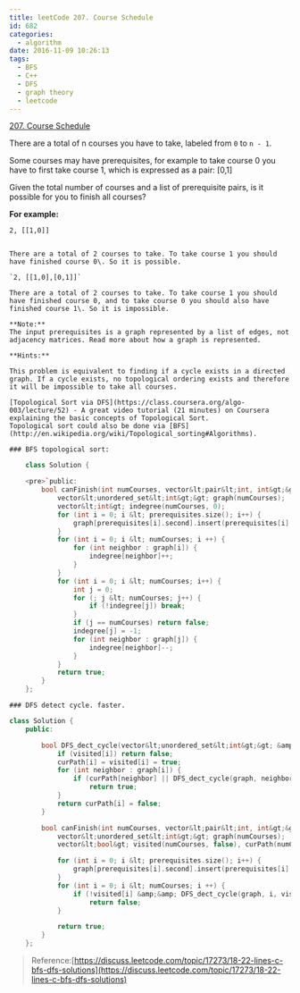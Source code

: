 ```yaml
---
title: leetCode 207. Course Schedule
id: 682
categories:
  - algorithm
date: 2016-11-09 10:26:13
tags:
  - BFS
  - C++
  - DFS
  - graph theory
  - leetcode
---
```


[207\. Course Schedule](https://leetcode.com/problems/course-schedule/)

There are a total of n courses you have to take, labeled from `0` to `n - 1`.

Some courses may have prerequisites, for example to take course 0 you have to first take course 1, which is expressed as a pair: [0,1]

Given the total number of courses and a list of prerequisite pairs, is it possible for you to finish all courses?

**For example:**

    2, [[1,0]]
    

    There are a total of 2 courses to take. To take course 1 you should have finished course 0\. So it is possible.

    `2, [[1,0],[0,1]]`

    There are a total of 2 courses to take. To take course 1 you should have finished course 0, and to take course 0 you should also have finished course 1\. So it is impossible.

    **Note:**
    The input prerequisites is a graph represented by a list of edges, not adjacency matrices. Read more about how a graph is represented.

    **Hints:**

    This problem is equivalent to finding if a cycle exists in a directed graph. If a cycle exists, no topological ordering exists and therefore it will be impossible to take all courses.

    [Topological Sort via DFS](https://class.coursera.org/algo-003/lecture/52) - A great video tutorial (21 minutes) on Coursera explaining the basic concepts of Topological Sort.
    Topological sort could also be done via [BFS](http://en.wikipedia.org/wiki/Topological_sorting#Algorithms).

    ### BFS topological sort:



``` cpp
    class Solution {

    <pre>`public:
        bool canFinish(int numCourses, vector&lt;pair&lt;int, int&gt;&gt;&amp; prerequisites) {
            vector&lt;unordered_set&lt;int&gt;&gt; graph(numCourses);
            vector&lt;int&gt; indegree(numCourses, 0);
            for (int i = 0; i &lt; prerequisites.size(); i++) {
                graph[prerequisites[i].second].insert(prerequisites[i].first);
            }
            for (int i = 0; i &lt; numCourses; i ++) {
                for (int neighbor : graph[i]) {
                    indegree[neighbor]++;
                }
            }
            for (int i = 0; i &lt; numCourses; i++) {
                int j = 0;
                for (; j &lt; numCourses; j++) {
                    if (!indegree[j]) break;
                }
                if (j == numCourses) return false;
                indegree[j] = -1;
                for (int neighbor : graph[j]) {
                    indegree[neighbor]--;
                }
            }
            return true;
        }
    };
```

    ### DFS detect cycle. faster.



``` cpp
class Solution {
    public:

        bool DFS_dect_cycle(vector&lt;unordered_set&lt;int&gt;&gt; &amp;graph, int i, vector&lt;bool&gt; &amp;visited, vector&lt;bool&gt; &amp;curPath) {
            if (visited[i]) return false;
            curPath[i] = visited[i] = true;
            for (int neighbor : graph[i]) {
                if (curPath[neighbor] || DFS_dect_cycle(graph, neighbor, visited, curPath))
                    return true;
            }
            return curPath[i] = false;
        }

        bool canFinish(int numCourses, vector&lt;pair&lt;int, int&gt;&gt;&amp; prerequisites) {
            vector&lt;unordered_set&lt;int&gt;&gt; graph(numCourses);
            vector&lt;bool&gt; visited(numCourses, false), curPath(numCourses, false);

            for (int i = 0; i &lt; prerequisites.size(); i++) {
                graph[prerequisites[i].second].insert(prerequisites[i].first);
            }
            for (int i = 0; i &lt; numCourses; i ++) {
                if (!visited[i] &amp;&amp; DFS_dect_cycle(graph, i, visited, curPath))
                    return false;
            }

            return true;
        }
    };
```
> Reference:[https://discuss.leetcode.com/topic/17273/18-22-lines-c-bfs-dfs-solutions](https://discuss.leetcode.com/topic/17273/18-22-lines-c-bfs-dfs-solutions)
